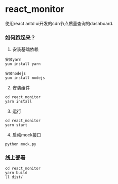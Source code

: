 # react_monitor

使用react antd ui开发的cdn节点质量查询的dashboard.

### 如何跑起来？

1. 安装基础依赖

```
安装yarn
yum install yarn

安装nodejs
yum install nodejs
```

2. 安装组件

```
cd react_monitor
yarn install
```

3. 运行

```
cd react_monitor
yarn start
```

4. 启动mock接口

```
python mock.py
```

### 线上部署

```
cd react_monitor
yarn build
ll dist/
```

